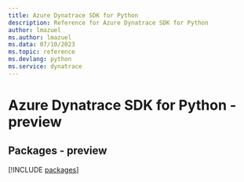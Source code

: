 ```yaml
---
title: Azure Dynatrace SDK for Python
description: Reference for Azure Dynatrace SDK for Python
author: lmazuel
ms.author: lmazuel
ms.data: 07/10/2023
ms.topic: reference
ms.devlang: python
ms.service: dynatrace
---
```

# Azure Dynatrace SDK for Python - preview
## Packages - preview
[!INCLUDE [packages](dynatrace-index.md)]